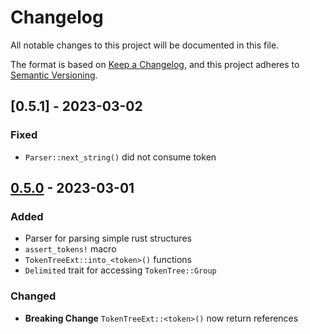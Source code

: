 # Changelog
All notable changes to this project will be documented in this file.

The format is based on [Keep a Changelog](https://keepachangelog.com/en/1.0.0/),
and this project adheres to [Semantic Versioning](https://semver.org/spec/v2.0.0.html).

## [0.5.1] - 2023-03-02
### Fixed
- `Parser::next_string()` did not consume token

## [0.5.0] - 2023-03-01
### Added
- Parser for parsing simple rust structures
- `assert_tokens!` macro
- `TokenTreeExt::into_<token>()` functions 
- `Delimited` trait for accessing `TokenTree::Group`

### Changed
- **Breaking Change** `TokenTreeExt::<token>()` now return references

[unreleased]: https://github.com/ModProg/proc-macro-utils/compare/v0.5.0...HEAD
[0.5.0]: https://github.com/ModProg/proc-macro-utils/compare/v0.4.0...v0.5.0
